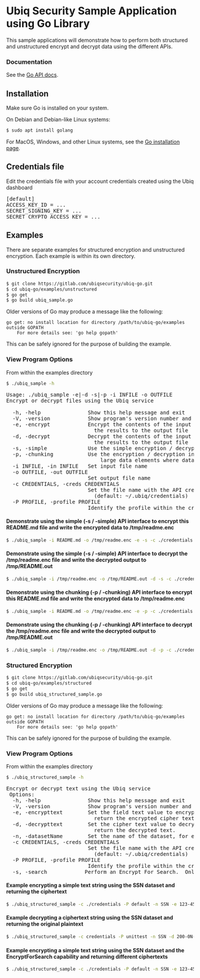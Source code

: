 # Ubiq Security Sample Application using Go Library

This sample applications will demonstrate how to perform both structured and unstructured encrypt and decrypt data using the different APIs.

### Documentation

See the [Go API docs](https://dev.ubiqsecurity.com/docs/api).

## Installation

Make sure Go is installed on your system.

On Debian and Debian-like Linux systems:
```sh
$ sudo apt install golang
```

For MacOS, Windows, and other Linux systems, see the
[Go installation page](https://golang.org/doc/install).

## Credentials file

Edit the credentials file with your account credentials created using the Ubiq dashboard

<pre>
[default]
ACCESS_KEY_ID = ...  
SECRET_SIGNING_KEY = ...  
SECRET_CRYPTO_ACCESS_KEY = ...  
</pre>

## Examples

There are separate examples for structured encryption and unstructured encryption.  Each example is within its own directory.

### Unstructured Encryption

```sh
$ git clone https://gitlab.com/ubiqsecurity/ubiq-go.git
$ cd ubiq-go/examples/unstructured
$ go get
$ go build ubiq_sample.go
```

Older versions of Go may produce a message like the following:
```
go get: no install location for directory /path/to/ubiq-go/examples outside GOPATH
	For more details see: 'go help gopath'
```
This can be safely ignored for the purpose of building the example.

### View Program Options

From within the examples directory

```sh
$ ./ubiq_sample -h
```
<pre>
Usage: ./ubiq_sample -e|-d -s|-p -i INFILE -o OUTFILE
Encrypt or decrypt files using the Ubiq service

  -h, -help               Show this help message and exit
  -V, -version            Show program's version number and exit
  -e, -encrypt            Encrypt the contents of the input file and write
                            the results to the output file
  -d, -decrypt            Decrypt the contents of the input file and write
                            the results to the output file
  -s, -simple             Use the simple encryption / decryption interfaces
  -p, -chunking           Use the encryption / decryption interfaces to handle
                              large data elements where data is loaded in chunks
  -i INFILE, -in INFILE   Set input file name
  -o OUTFILE, -out OUTFILE
                          Set output file name
  -c CREDENTIALS, -creds CREDENTIALS
                          Set the file name with the API credentials
                            (default: ~/.ubiq/credentials)
  -P PROFILE, -profile PROFILE
                          Identify the profile within the credentials file
</pre>

#### Demonstrate using the simple (-s / -simple) API interface to encrypt this README.md file and write the encrypted data to /tmp/readme.enc

```sh
$ ./ubiq_sample -i README.md -o /tmp/readme.enc -e -s -c ./credentials
```

#### Demonstrate using the simple (-s / -simple) API interface to decrypt the /tmp/readme.enc file and write the decrypted output to /tmp/README.out

```sh
$ ./ubiq_sample -i /tmp/readme.enc -o /tmp/README.out -d -s -c ./credentials
```

#### Demonstrate using the chunking (-p / -chunking) API interface to encrypt this README.md file and write the encrypted data to /tmp/readme.enc

```sh
$ ./ubiq_sample -i README.md -o /tmp/readme.enc -e -p -c ./credentials
```

#### Demonstrate using the chunking (-p / -chunking) API interface to decrypt the /tmp/readme.enc file and write the decrypted output to /tmp/README.out

```sh
$ ./ubiq_sample -i /tmp/readme.enc -o /tmp/README.out -d -p -c ./credentials
```

### Structured Encryption

```sh
$ git clone https://gitlab.com/ubiqsecurity/ubiq-go.git
$ cd ubiq-go/examples/structured
$ go get
$ go build ubiq_structured_sample.go
```

Older versions of Go may produce a message like the following:
```
go get: no install location for directory /path/to/ubiq-go/examples outside GOPATH
	For more details see: 'go help gopath'
```
This can be safely ignored for the purpose of building the example.

### View Program Options

From within the examples directory

```sh
$ ./ubiq_structured_sample -h
```
<pre>
Encrypt or decrypt text using the Ubiq service
 Options:
  -h, -help               Show this help message and exit
  -V, -version            Show program's version number and exit
  -e, -encrypttext        Set the field text value to encrypt and will
                            return the encrypted cipher text.
  -d, -decrypttext        Set the cipher text value to decrypt and will
                            return the decrypted text.
  -n, -datasetName        Set the name of the dataset, for example SSN.
  -c CREDENTIALS, -creds CREDENTIALS
                          Set the file name with the API credentials
                            (default: ~/.ubiq/credentials)
  -P PROFILE, -profile PROFILE
                          Identify the profile within the credentials file
  -s, -search            Perform an Encrypt For Search.  Only compatible with the -e option
</pre>

#### Example encrypting a simple text string using the SSN dataset and returning the ciphertext

```sh
$ ./ubiq_structured_sample -c ./credentials -P default -n SSN -e 123-45-6789
```

#### Example decrypting a ciphertext string using the SSN dataset and returning the original plaintext

```sh
$ ./ubiq_structured_sample -c credentials -P unittest -n SSN -d 200-0N-nphF
```

#### Example encrypting a simple text string using the SSN dataset and the EncryptForSearch capability and returning different ciphertexts

```sh
$ ./ubiq_structured_sample -c ./credentials -P default -n SSN -e 123-45-6789 -s
```
